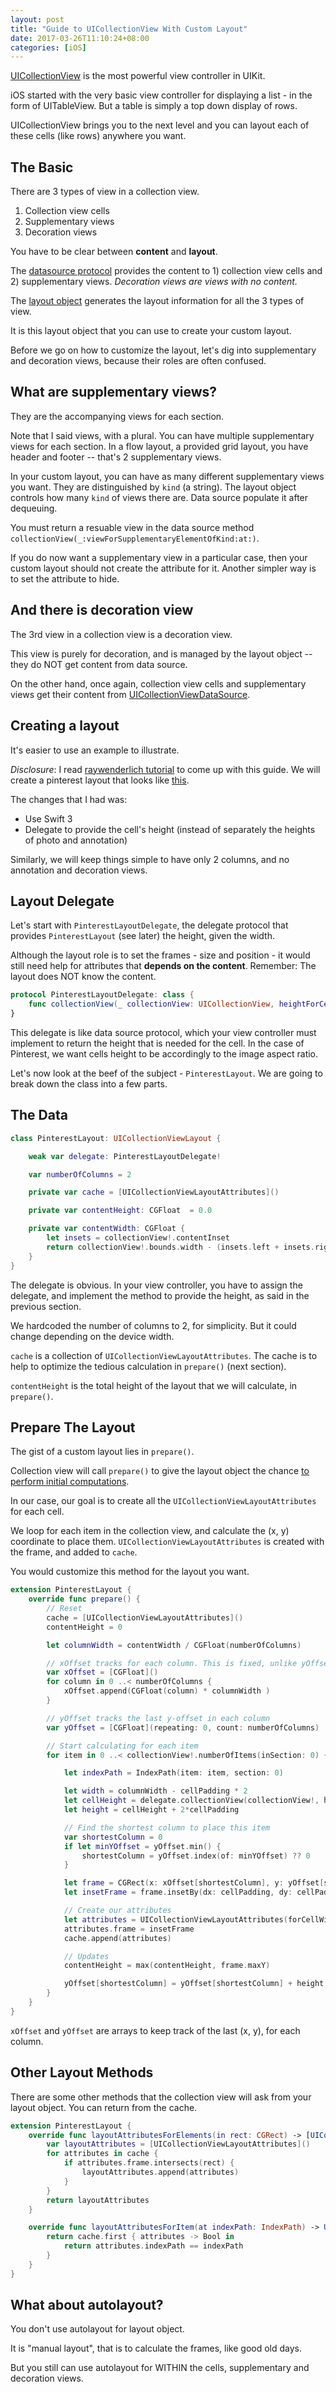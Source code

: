 ```yaml
---
layout: post
title: "Guide to UICollectionView With Custom Layout"
date: 2017-03-26T11:10:24+08:00
categories: [iOS]
---
```


[UICollectionView](https://developer.apple.com/library/content/documentation/WindowsViews/Conceptual/CollectionViewPGforIOS/CollectionViewBasics/CollectionViewBasics.html) is the most powerful view controller in UIKit.

iOS started with the very basic view controller for displaying a list - in the form of UITableView. But a table is simply a top down display of rows.

UICollectionView brings you to the next level and you can layout each of these cells (like rows) anywhere you want.


## The Basic

There are 3 types of view in a collection view.

1. Collection view cells
2. Supplementary views
3. Decoration views

You have to be clear between **content** and **layout**.

The [datasource protocol](https://developer.apple.com/reference/uikit/uicollectionviewdatasource) provides the content to 1) collection view cells and 2) supplementary views. _Decoration views are views with no content._

The [layout object](https://developer.apple.com/reference/uikit/uicollectionviewlayout) generates the layout information for all the 3 types of view.

It is this layout object that you can use to create your custom layout.

Before we go on how to customize the layout, let's dig into supplementary and decoration views, because their roles are often confused.


## What are supplementary views?

They are the accompanying views for each section.

Note that I said views, with a plural. You can have multiple supplementary views for each section. In a flow layout, a provided grid layout, you have header and footer -- that's 2 supplementary views.

In your custom layout, you can have as many different supplementary views you want. They are distinguished by `kind` (a string). The layout object controls how many `kind` of views there are. Data source populate it after dequeuing.

You must return a resuable view in the data source method `collectionView(_:viewForSupplementaryElementOfKind:at:)`.

If you do now want a supplementary view in a particular case, then your custom layout should not create the attribute for it. Another simpler way is to set the attribute to hide.


## And there is decoration view

The 3rd view in a collection view is a decoration view.

This view is purely for decoration, and is managed by the layout object -- they do NOT get content from data source.

On the other hand, once again, collection view cells and supplementary views get their content from [UICollection​View​Data​Source](https://developer.apple.com/reference/uikit/uicollectionviewdatasource).


## Creating a layout

It's easier to use an example to illustrate.

_Disclosure_: I read [raywenderlich tutorial](https://www.raywenderlich.com/107439/uicollectionview-custom-layout-tutorial-pinterest) to come up with this guide. We will create a pinterest layout that looks like [this](https://koenig-media.raywenderlich.com/uploads/2015/05/customlayout-calculations1-667x500.png).

The changes that I had was:

- Use Swift 3
- Delegate to provide the cell's height (instead of separately the heights of photo and annotation)

Similarly, we will keep things simple to have only 2 columns, and no annotation and decoration views.


## Layout Delegate

Let's start with `PinterestLayoutDelegate`, the delegate protocol that provides `PinterestLayout` (see later) the height, given the width.

Although the layout role is to set the frames - size and position - it would still need help for attributes that **depends on the content**. Remember: The layout does NOT know the content.

```swift
protocol PinterestLayoutDelegate: class {
    func collectionView(_ collectionView: UICollectionView, heightForCellAt indexPath: IndexPath, withWidth width: CGFloat) -> CGFloat
}
```

This delegate is like data source protocol, which your view controller must implement to return the height that is needed for the cell. In the case of Pinterest, we want cells height to be accordingly to the image aspect ratio.

Let's now look at the beef of the subject - `PinterestLayout`. We are going to break down the class into a few parts.


## The Data

```swift
class PinterestLayout: UICollectionViewLayout {

    weak var delegate: PinterestLayoutDelegate!

    var numberOfColumns = 2

    private var cache = [UICollectionViewLayoutAttributes]()

    private var contentHeight: CGFloat  = 0.0

    private var contentWidth: CGFloat {
        let insets = collectionView!.contentInset
        return collectionView!.bounds.width - (insets.left + insets.right)
    }
}
```

The delegate is obvious. In your view controller, you have to assign the delegate, and implement the method to provide the height, as said in the previous section.

We hardcoded the number of columns to 2, for simplicity. But it could change depending on the device width.

`cache` is a collection of `UICollectionViewLayoutAttributes`. The cache is to help to optimize the tedious calculation in `prepare()` (next section).

`contentHeight` is the total height of the layout that we will calculate, in `prepare()`.


## Prepare The Layout

The gist of a custom layout lies in `prepare()`.

Collection view will call `prepare()` to give the layout object the chance [to perform initial computations](https://developer.apple.com/reference/uikit/uicollectionviewlayout/1617752-prepare).

In our case, our goal is to create all the `UICollectionViewLayoutAttributes` for each cell.

We loop for each item in the collection view, and calculate the (x, y) coordinate to place them. `UICollectionViewLayoutAttributes` is created with the frame, and added to `cache`.

You would customize this method for the layout you want.

```swift
extension PinterestLayout {
    override func prepare() {
        // Reset
        cache = [UICollectionViewLayoutAttributes]()
        contentHeight = 0

        let columnWidth = contentWidth / CGFloat(numberOfColumns)

        // xOffset tracks for each column. This is fixed, unlike yOffset.
        var xOffset = [CGFloat]()
        for column in 0 ..< numberOfColumns {
            xOffset.append(CGFloat(column) * columnWidth )
        }

        // yOffset tracks the last y-offset in each column
        var yOffset = [CGFloat](repeating: 0, count: numberOfColumns)

        // Start calculating for each item
        for item in 0 ..< collectionView!.numberOfItems(inSection: 0) {

            let indexPath = IndexPath(item: item, section: 0)

            let width = columnWidth - cellPadding * 2
            let cellHeight = delegate.collectionView(collectionView!, heightForCellAt: indexPath, withWidth: width)
            let height = cellHeight + 2*cellPadding

            // Find the shortest column to place this item
            var shortestColumn = 0
            if let minYOffset = yOffset.min() {
                shortestColumn = yOffset.index(of: minYOffset) ?? 0
            }

            let frame = CGRect(x: xOffset[shortestColumn], y: yOffset[shortestColumn], width: columnWidth, height: height)
            let insetFrame = frame.insetBy(dx: cellPadding, dy: cellPadding)

            // Create our attributes
            let attributes = UICollectionViewLayoutAttributes(forCellWith: indexPath)
            attributes.frame = insetFrame
            cache.append(attributes)

            // Updates
            contentHeight = max(contentHeight, frame.maxY)

            yOffset[shortestColumn] = yOffset[shortestColumn] + height
        }
    }
}
```

`xOffset` and `yOffset` are arrays to keep track of the last (x, y), for each column.

## Other Layout Methods

There are some other methods that the collection view will ask from your layout object. You can return from the cache.

```swift
extension PinterestLayout {
    override func layoutAttributesForElements(in rect: CGRect) -> [UICollectionViewLayoutAttributes]? {
        var layoutAttributes = [UICollectionViewLayoutAttributes]()
        for attributes in cache {
            if attributes.frame.intersects(rect) {
                layoutAttributes.append(attributes)
            }
        }
        return layoutAttributes
    }

    override func layoutAttributesForItem(at indexPath: IndexPath) -> UICollectionViewLayoutAttributes? {
        return cache.first { attributes -> Bool in
            return attributes.indexPath == indexPath
        }
    }
}
```


## What about autolayout?

You don't use autolayout for layout object.

It is "manual layout", that is to calculate the frames, like good old days.

But you still can use autolayout for WITHIN the cells, supplementary and decoration views.
